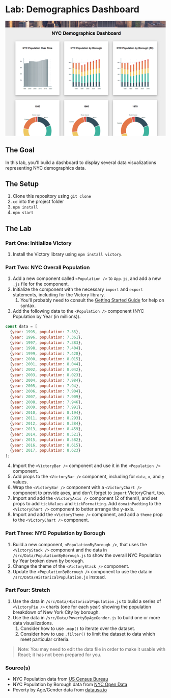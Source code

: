 # Lab: Demographics Dashboard

![NYC Demographics Dashboard](./nyc-demographics-dashboard.png)

## The Goal

In this lab, you'll build a dashboard to display several data visualizations representing NYC demographics data.

## The Setup

1. Clone this repository using `git clone`
2. `cd` into the project folder
3. `npm install`
4. `npm start`

## The Lab

### Part One: Initialize Victory

1. Install the Victory library using `npm install victory`.

### Part Two: NYC Overall Population

1. Add a new component called `<Population />` to `App.js`, and add a new `.js` file for the component.
2. Initialize the component with the necessary `import` and `export` statements, including for the Victory library.
   1. You'll probably need to consult the [Getting Started Guide](https://formidable.com/open-source/victory/docs) for help on syntax.
3. Add the following data to the `<Population />` component (NYC Population by Year (in millions)). 

```javascript
const data = [
  {year: 1995, population: 7.35},
  {year: 1996, population: 7.361},
  {year: 1997, population: 7.383},
  {year: 1998, population: 7.404},
  {year: 1999, population: 7.428},
  {year: 2000, population: 8.015},
  {year: 2001, population: 8.044},
  {year: 2002, population: 8.042},
  {year: 2003, population: 8.023},
  {year: 2004, population: 7.984},
  {year: 2005, population: 7.94},
  {year: 2006, population: 7.904},
  {year: 2007, population: 7.909},
  {year: 2008, population: 7.946},
  {year: 2009, population: 7.991},
  {year: 2010, population: 8.194},
  {year: 2011, population: 8.293},
  {year: 2012, population: 8.384},
  {year: 2013, population: 8.459},
  {year: 2014, population: 8.521},
  {year: 2015, population: 8.582},
  {year: 2016, population: 8.615},
  {year: 2017, population: 8.623}
];
```

4. Import the `<VictoryBar />` component and use it in the `<Population />` component.
5. Add props to the `<VictoryBar />` component, including for `data`, `x`, and `y` values.
6. Wrap the `<VictoryBar />` component with a `<VictoryChart />` component to provide axes, and don't forget to `import` VictoryChart, too.
7. Import and add the `<VictoryAxis />` component (2 of them!), and set props to add `tickValues` and `tickFormatting`. Add `domainPadding` to the `<VictoryChart />` component to better arrange the y-axis.
8. Import and add the `<VictoryTheme />` component, and add a `theme` prop to the `<VictoryChart />` component.

### Part Three: NYC Population by Borough

1. Build a new component, `<PopulationByBorough />`, that uses the `<VictoryStack />` component and the data in `/src/Data/PopulationByBorough.js` to show the overall NYC Population by Year broken down by borough.
2. Change the theme of the `<VictoryStack />` component.
3. Update the `<PopulationByBorough />` component to use the data in `/src/Data/HistoricalPopulation.js` instead.

### Part Four: Stretch
1. Use the data in `/src/Data/HistoricalPopulation.js` to build a series of `<VictoryPie />` charts (one for each year) showing the population breakdown of New York City by borough.
2. Use the data in `/src/Data/PovertyByAgeGender.js` to build one or more data visualizations.
   1. Consider how to use `.map()` to iterate over the dataset.
   2. Consider how to use `.filter()` to limit the dataset to data which meet particular criteria.
> Note: You may need to edit the data file in order to make it usable with React; it has not been prepared for you.

### Source(s)
- NYC Population data from [US Census Bureau](https://www.census.gov/glossary/#term_Populationestimates)
- NYC Population by Borough data from [NYC Open Data](https://data.cityofnewyork.us/City-Government/New-York-City-Population-by-Borough-1950-2040/xywu-7bv9)
- Poverty by Age/Gender data from [datausa.io](https://datausa.io/profile/geo/new-york-ny)
